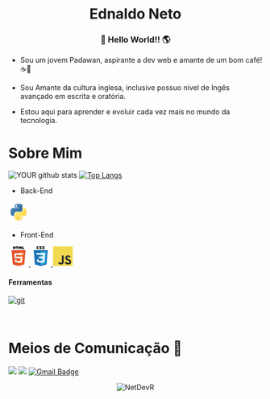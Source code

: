 <h1 align="center">Ednaldo Neto</h1>

<h3 align="center">👋 Hello World!! 🌎</h3>  
 
- Sou um jovem Padawan, aspirante a dev web e amante de um bom café!☕🖖

-  Sou Amante da cultura inglesa, inclusive possuo nivel de Ingês avançado em escrita e oratória.
-  Estou aqui para aprender e evoluir cada vez mais no mundo da tecnologia.

# Sobre Mim

![YOUR github stats](https://github-readme-stats.vercel.app/api?username=NetDevR&show_icons=true&theme=radical) 
[![Top Langs](https://github-readme-stats.vercel.app/api/top-langs/?username=NetDevR&layout=compact&theme=radical)](https://github.com/NetDevR/github-readme-stats)


- Back-End

<a href="https://www.python.org" target="_blank"> <img src="https://raw.githubusercontent.com/devicons/devicon/master/icons/python/python-original.svg" alt="python" width="40" height="40"/> </a>

- Front-End 

<p align="left"> <a href="https://www.w3.org/html/" target="_blank"> <img src="https://raw.githubusercontent.com/devicons/devicon/master/icons/html5/html5-original-wordmark.svg" alt="html5" width="40" height="40"/> </a> <a href="https://www.w3schools.com/css/" target="_blank"> 
<img src="https://raw.githubusercontent.com/devicons/devicon/master/icons/css3/css3-original-wordmark.svg" alt="css3" width="40" height="40"/> </a> <a href="https://developer.mozilla.org/en-US/docs/Web/JavaScript" target="_blank"> <img src="https://raw.githubusercontent.com/devicons/devicon/master/icons/javascript/javascript-original.svg" alt="javascript" width="40" height="40"/> </a> 

<h4 align="left">Ferramentas</h4>

<a href="https://git-scm.com/" target="_blank"> <img src="https://www.vectorlogo.zone/logos/git-scm/git-scm-icon.svg" alt="git" width="40" height="40"/> </a>

<br>

 # Meios de Comunicação 🤝

[<img src="https://img.shields.io/badge/twitter-%231DA1F2.svg?&style=for-the-badge&logo=twitter&logoColor=white" />](https://twitter.com/netdeadx) [<img src="https://img.shields.io/badge/linkedin-%230077B5.svg?&style=for-the-badge&logo=linkedin&logoColor=white" />](https://www.linkedin.com/in/ednaldo-bispo-de-araújo-neto-441831215/) [![Gmail Badge](https://img.shields.io/badge/Gmail-D14836?style=for-the-badge&logo=gmail&logoColor=white)](mailto:ednaldonetoaraujo18@gmail.com)

<p align="center"><img src="https://komarev.com/ghpvc/?username=NetDevR" alt="NetDevR" /></p>
